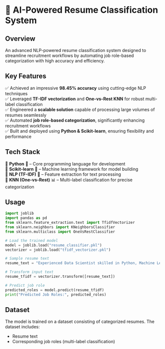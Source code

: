 # 🚀 AI-Powered Resume Classification System

## Overview
An advanced NLP-powered resume classification system designed to streamline recruitment workflows by automating job role-based categorization with high accuracy and efficiency.

## Key Features

✅ Achieved an impressive **98.45% accuracy** using cutting-edge NLP techniques  
✅ Leveraged **TF-IDF vectorization** and **One-vs-Rest KNN** for robust multi-label classification  
✅ Engineered a **scalable solution** capable of processing large volumes of resumes seamlessly  
✅ Automated **job role-based categorization**, significantly enhancing recruitment workflows  
✅ Built and deployed using **Python & Scikit-learn**, ensuring flexibility and performance  

## Tech Stack

🔹 **Python** 🐍 – Core programming language for development  
🔹 **Scikit-learn** 🤖 – Machine learning framework for model building  
🔹 **NLP (TF-IDF)** 📝 – Feature extraction for text processing  
🔹 **KNN (One-vs-Rest)** 📊 – Multi-label classification for precise categorization  

## Usage

```python
import joblib
import pandas as pd
from sklearn.feature_extraction.text import TfidfVectorizer
from sklearn.neighbors import KNeighborsClassifier
from sklearn.multiclass import OneVsRestClassifier

# Load the trained model
model = joblib.load("resume_classifier.pkl")
vectorizer = joblib.load("tfidf_vectorizer.pkl")

# Sample resume text
resume_text = "Experienced Data Scientist skilled in Python, Machine Learning, and NLP."

# Transform input text
resume_tfidf = vectorizer.transform([resume_text])

# Predict job role
predicted_roles = model.predict(resume_tfidf)
print("Predicted Job Roles:", predicted_roles)
```

## Dataset
The model is trained on a dataset consisting of categorized resumes. The dataset includes:
- Resume text
- Corresponding job roles (multi-label classification)

